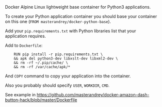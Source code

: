 Docker Alpine Linux lightweight base container for Python3 applications.

To create your Python application container you should base your container
on this one (`FROM masterandrey/docker-python-base`).

Add your `pip.requirements.txt` with Python libraries list that your application
requires.

Add to `Dockerfile`:
```
    RUN pip install -r pip.requirements.txt \
    && apk del python3-dev libxslt-dev libxml2-dev \
    && rm -rf ~/.pip/cache/ \
    && rm -rf /var/cache/apk/*
```
    
And `COPY` command to copy your application into the container.
    
Also you probably should specify `USER`, `WORKDIR`, `CMD`.

See example in https://github.com/masterandrey/docker-amazon-dash-button-hack/blob/master/Dockerfile
